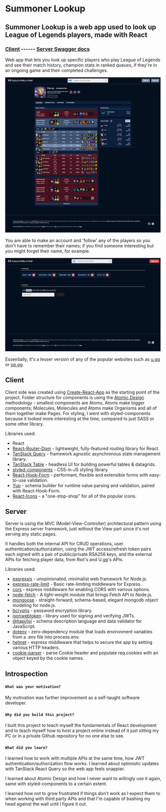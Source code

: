 # Summoner Lookup

## Summoner Lookup is a web app used to look up League of Legends players, made with React

### [Client](summonerlook.up.railway.app/) ------ [Server Swagger docs](https://slup-server-production.up.railway.app/docs)

Web app that lets you look up specific players who play League of Legends and see their match history, champion stats in ranked queues, if they're in an ongoing game and their completed challenges.

<img src="readme/overview.png" alt="Summoner's overview page. Some match details are extended" width="500">

You are able to make an account and 'follow' any of the players so you don't have to remember their names; if you find someone interesting but you might forget their name, for example.

<img src="readme/profile.png" alt="User's profile page." width="500">

Essentially, it's a lesser version of any of the popular websites such as [u.gg](u.gg) or [op.gg](op.gg).

## Client

Client side was created using [Create-React-App](https://reactjs.org/docs/create-a-new-react-app.html) as the starting point of the project. Folder structure for components is using the [Atomic Design](https://danilowoz.com/blog/atomic-design-with-react) methodology - smallest components are Atoms, Atoms make bigger components; Molecules, Molecules and Atoms make Organisms and all of them together make Pages. For styling, I went with styled-components because it looked more interesting at the time, compared to just SASS or some other library.

Libraries used:

-   React
-   [React-Router-Dom](https://reactrouter.com/en/main) - lightweight, fully-featured routing library for React.
-   [TanStack Query](https://tanstack.com/query/v4) - framework agnostic asynchronous state management library.
-   [TanStack Table](https://tanstack.com/table/v8) - headless UI for building powerful tables & datagrids.
-   [styled-components](https://styled-components.com/) - CSS-in-JS styling library.
-   [React-Hook-Form](https://react-hook-form.com/) - performant, flexible and extensible forms with easy-to-use validation.
-   [Yup](https://github.com/jquense/yup) - schema builder for runtime value parsing and validation, paired with React-Hook-Form.
-   [React-Icons](https://react-icons.github.io/react-icons) - a "one-stop-shop" for all of the popular icons.

## Server

Server is using the MVC (Model-View-Controller) architectural pattern using the Express server framework, just without the View part since it's not serving any static pages.

It handles both the internal API for CRUD operations, user authentication/authorization, using the JWT access/refresh token pairs each signed with a pair of public/private RSA256 keys, and the external APIs for fetching player data, from Riot's and U.gg's APIs.

Libraries used:

-   [expressjs](https://expressjs.com/) - unopinionated, minimalist web framework for Node.js.
-   [express-rate-limit](https://github.com/express-rate-limit/express-rate-limit) - Basic rate-limiting middleware for Express.
-   [cors](https://github.com/expressjs/cors) - express middleware for enabling CORS with various options.
-   [node-fetch](https://github.com/node-fetch/node-fetch) - A light-weight module that brings Fetch API to Node.js.
-   [mongoose](https://mongoosejs.com/) - straight-forward, schema-based, elegant mongodb object modeling for node.js.
-   [bcryptjs](https://github.com/dcodeIO/bcrypt.js) - password encryption library.
-   [jsonwebtoken](https://github.com/auth0/node-jsonwebtoken) - library used for signing and verifying JWTs.
-   [@hapi/joi](https://github.com/hapijs/joi) - schema description language and data validator for JavaScript.
-   [dotenv](https://github.com/motdotla/dotenv) - zero-dependency module that loads environment variables from a .env file into process.env.
-   [helmet](https://github.com/helmetjs/helmet) - express middleware that helps to secure the app by setting various HTTP headers.
-   [cookie-parser](https://github.com/expressjs/cookie-parser) - parse Cookie header and populate req.cookies with an object keyed by the cookie names.

## Introspection

#### `What was your motivation?`

My motivation was further improvement as a self-taught software developer.

#### `Why did you build this project?`

I built this project to teach myself the fundamentals of React development and to teach myself how to host a project online instead of it just sitting my PC or in a private Github repository for no one else to see.

#### `What did you learn?`

I learned how to work with multiple APIs at the same time, how JWT authentication/authorization flow works. I learned about optimistic updates with TanStack React Query so the web app feels snappier.

I learned about Atomic Design and how I never want to willingly use it again, same with styled-components to a certain extent.

I learned how not to grow frustrated if things don't work as I expect them to when working with third party APIs and that I'm capable of bashing my head against the wall until I figure it out.
